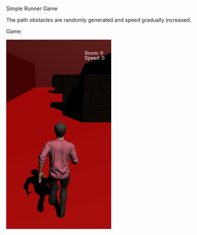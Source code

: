 Simple Runner Game

The path obstacles are randomly generated and speed gradually increased.


Game:

![alt text](preview.jpg)